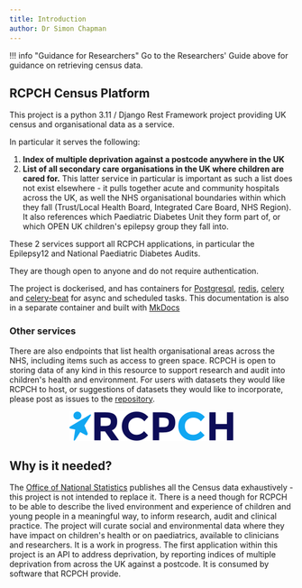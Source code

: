 ```yaml
---
title: Introduction
author: Dr Simon Chapman
---
```

!!! info "Guidance for Researchers"
    Go to the Researchers' Guide above for guidance on retrieving census data.

## RCPCH Census Platform

This project is a python 3.11 / Django Rest Framework project providing UK census and organisational data as a service.

In particular it serves the following:

1. **Index of multiple deprivation against a postcode anywhere in the UK**
2. **List of all secondary care organisations in the UK where children are cared for.**
This latter service in particular is important as such a list does not exist elsewhere - it pulls together acute and community hospitals across the UK, as well the NHS organisational boundaries within which they fall (Trust/Local Health Board, Integrated Care Board, NHS Region). It also references which Paediatric Diabetes Unit they form part of, or which OPEN UK children's epilepsy group they fall into.

These 2 services support all RCPCH applications, in particular the Epilepsy12 and National Paediatric Diabetes Audits.

They are though open to anyone and do not require authentication.

The project is dockerised, and has containers for [Postgresql](https://www.postgresql.org/), [redis](https://redis.com/), [celery](https://docs.celeryq.dev/en/stable/django/first-steps-with-django.html) and [celery-beat](https://docs.celeryq.dev/en/stable/reference/celery.beat.html) for async and scheduled tasks. This documentation is also in a separate container and built with [MkDocs](https://www.mkdocs.org/)

### Other services

There are also endpoints that list health organisational areas across the NHS, including items such as access to green space. RCPCH is open to storing data of any kind in this resource to support research and audit into children's health and environment. For users with datasets they would like RCPCH to host, or suggestions of datasets they would like to incorporate, please post as issues to the [repository](https://github.com/rcpch/rcpch-census-platform/issues).



<p align="center">
    <p align="center">
    <img src='../docs/_assets/_images/rcpch-logo-mobile.4d5b446caf9a.svg' alt='RCPCH Logo'>
    </p>
</p>

## Why is it needed?

The [Office of National Statistics](https://www.ons.gov.uk) publishes all the Census data exhaustively - this project is not intended to replace it. There is a need though for RCPCH to be able to describe the lived environment and experience of children and young people in a meaningful way, to inform research, audit and clinical practice. The project will curate social and environmental data where they have impact on children's health or on paediatrics, available to clinicians and researchers. It is a work in progress. The first application within this project is an API to address deprivation, by reporting indices of multiple deprivation from across the UK against a postcode. It is consumed by software that RCPCH provide.
